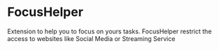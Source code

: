 # FocusHelper
Extension to help you to focus on yours tasks. FocusHelper restrict the access to websites like Social Media or Streaming Service
